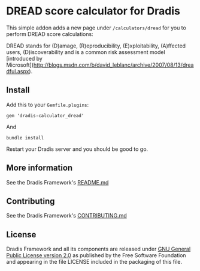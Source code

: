 # DREAD score calculator for Dradis

This simple addon adds a new page under `/calculators/dread` for you to perform DREAD score calculations:


DREAD stands for (D)amage, (R)eproducibility, (E)xploitability, (A)ffected users, (D)iscoverability and is a common risk assessment model [introduced by Microsoft])http://blogs.msdn.com/b/david_leblanc/archive/2007/08/13/dreadful.aspx).


## Install

Add this to your `Gemfile.plugins`:

    gem 'dradis-calculator_dread'

And

    bundle install

Restart your Dradis server and you should be good to go.


## More information

See the Dradis Framework's [README.md](https://github.com/dradis/dradisframework/blob/master/README.md)


## Contributing

See the Dradis Framework's [CONTRIBUTING.md](https://github.com/dradis/dradisframework/blob/master/CONTRIBUTING.md)


## License

Dradis Framework and all its components are released under [GNU General Public License version 2.0](http://www.gnu.org/licenses/old-licenses/gpl-2.0.html) as published by the Free Software Foundation and appearing in the file LICENSE included in the packaging of this file.
